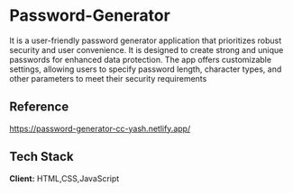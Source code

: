 # Password-Generator
It is a user-friendly password generator application that prioritizes robust security and user convenience. It is designed to create strong and unique passwords for enhanced data protection. The app offers customizable settings, allowing users to specify password length, character types, and other parameters to meet their security requirements

## Reference
https://password-generator-cc-yash.netlify.app/

## Tech Stack
 **Client:** HTML,CSS,JavaScript
